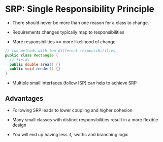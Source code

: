 # SRP: Single Responsibility Principle

- There should never be more than one reason for a class to change.

- Requirements changes typically map to responsibilities

- More responsibilities == more likelihood of change


```java
// two methods with two different responsibilities
public class Rectangle {
  // fields
  public double area() {}
  public void render() {}
}
```

- Multiple small interfaces (follow ISP) can help to achieve SRP

## Advantages

- Following SRP leads to lower coupling and higher cohesion

- Many small classes with distinct responsibilities result in a more flexible design

- You will end up having less if, swithc and branching logic
